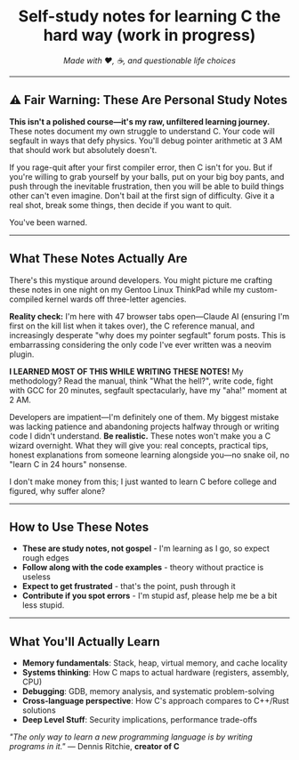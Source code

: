 <div align="center">

# Self-study notes for learning C the hard way (work in progress)
*Made with ❤️, ☕, and questionable life choices*

</div>

---

## ⚠️ Fair Warning: These Are Personal Study Notes

**This isn't a polished course—it's my raw, unfiltered learning journey.** These notes document my own struggle to understand C. Your code will segfault in ways that defy physics. You'll debug pointer arithmetic at 3 AM that should work but absolutely doesn't.

If you rage-quit after your first compiler error, then C isn't for you. But if you're willing to grab yourself by your balls, put on your big boy pants, and push through the inevitable frustration, then you will be able to build things other can't even imagine. Don't bail at the first sign of difficulty. Give it a real shot, break some things, then decide if you want to quit.

You've been warned.

---

## What These Notes Actually Are

There's this mystique around developers. You might picture me crafting these notes in one night on my Gentoo Linux ThinkPad while my custom-compiled kernel wards off three-letter agencies.

**Reality check:** I'm here with 47 browser tabs open—Claude AI (ensuring I'm first on the kill list when it takes over), the C reference manual, and increasingly desperate "why does my pointer segfault" forum posts. This is embarrassing considering the only code I've ever written was a neovim plugin.

**I LEARNED MOST OF THIS WHILE WRITING THESE NOTES!** My methodology? Read the manual, think "What the hell?", write code, fight with GCC for 20 minutes, segfault spectacularly, have my "aha!" moment at 2 AM.

Developers are impatient—I'm definitely one of them. My biggest mistake was lacking patience and abandoning projects halfway through or writing code I didn't understand. **Be realistic.** These notes won't make you a C wizard overnight. What they will give you: real concepts, practical tips, honest explanations from someone learning alongside you—no snake oil, no "learn C in 24 hours" nonsense.

I don't make money from this; I just wanted to learn C before college and figured, why suffer alone?

---

## How to Use These Notes

- **These are study notes, not gospel** - I'm learning as I go, so expect rough edges
- **Follow along with the code examples** - theory without practice is useless
- **Expect to get frustrated** - that's the point, push through it
- **Contribute if you spot errors** - I'm stupid asf, please help me be a bit less stupid. 

---

## What You'll Actually Learn
- **Memory fundamentals**: Stack, heap, virtual memory, and cache locality
- **Systems thinking**: How C maps to actual hardware (registers, assembly, CPU)
- **Debugging**: GDB, memory analysis, and systematic problem-solving
- **Cross-language perspective**: How C's approach compares to C++/Rust solutions
- **Deep Level Stuff**: Security implications, performance trade-offs 

*"The only way to learn a new programming language is by writing programs in it."* — Dennis Ritchie, **creator of C**
